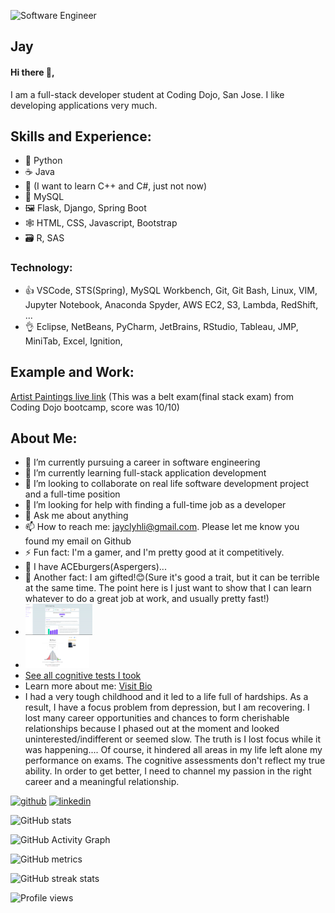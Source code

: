 ![Software Engineer](https://arturssmirnovs.github.io/github-profile-readme-generator/images/banner.png)
## Jay
#### Hi there 👋,

I am a full-stack developer student at Coding Dojo, San Jose. I like developing applications very much.  

## Skills and Experience:
* 🐍 Python 
* ☕ Java
* 🦈 (I want to learn C++ and C#, just not now)
* 💾 MySQL
* 🖼 Flask, Django, Spring Boot
* 🕸 HTML, CSS, Javascript, Bootstrap
* 🗃 R, SAS
### Technology:
* 👍 VSCode, STS(Spring), MySQL Workbench, Git, Git Bash, Linux, VIM, Jupyter Notebook, Anaconda Spyder, AWS EC2, S3, Lambda, RedShift, ...
* 👌 Eclipse, NetBeans, PyCharm, JetBrains, RStudio, Tableau, JMP, MiniTab, Excel, Ignition, 

## Example and Work:
<a href="http://54.241.156.1">Artist Paintings live link</a> (This was a belt exam(final stack exam) from Coding Dojo bootcamp, score was 10/10)

## About Me:
- 🔭 I’m currently pursuing a career in software engineering
- 🌱 I’m currently learning full-stack application development 
- 👯 I’m looking to collaborate on real life software development project and a full-time position 
- 🤔 I’m looking for help with finding a full-time job as a developer 
- 💬 Ask me about anything
- 📫 How to reach me: jayclyhli@gmail.com. Please let me know you found my email on Github
- ⚡ Fun fact: I'm a gamer, and I'm pretty good at it competitively.
- 🍔 I have ACEburgers(Aspergers)...
- 🎁 Another fact: I am gifted!😊(Sure it's good a trait, but it can be terrible at the same time. The point here is I just want to show that I can learn whatever to do a great job at work, and usually pretty fast!)
- <img src='https://github.com/Jay-clyh-Lee/Jay-clyh-Lee/blob/main/Cognitive%20Test%20Scores/IQ%201-5-2022.png' alt='IQ_cert' height='50'>
- <img src='https://github.com/Jay-clyh-Lee/Jay-clyh-Lee/blob/main/Cognitive%20Test%20Scores/Mensa%20Practice%20Challenge.png' alt='mensa' height='50'>
- <a href='https://github.com/Jay-clyh-Lee/Jay-clyh-Lee/tree/main/Cognitive%20Test%20Scores'>See all cognitive tests I took</a>
- Learn more about me: <a href='#'>Visit Bio</a>
- I had a very tough childhood and it led to a life full of hardships. As a result, I have a focus problem from depression, but I am recovering. I lost many career opportunities and chances to form cherishable relationships because I phased out at the moment and looked uninterested/indifferent or seemed slow. The truth is I lost focus while it was happening.... Of course, it hindered all areas in my life left alone my performance on exams. The cognitive assessments don't reflect my true ability. In order to get better, I need to channel my passion in the right career and a meaningful relationship. 
 
[<img src='https://cdn.jsdelivr.net/npm/simple-icons@3.0.1/icons/github.svg' alt='github' height='40'>](https://github.com/Jay-clyh-Lee)  [<img src='https://cdn.jsdelivr.net/npm/simple-icons@3.0.1/icons/linkedin.svg' alt='linkedin' height='40'>](https://www.linkedin.com/in/yuntian-yang-b59606b7//)  

![GitHub stats](https://github-readme-stats.vercel.app/api?username=Jay-clyh-Lee&show_icons=true&count_private=true)  

![GitHub Activity Graph](https://activity-graph.herokuapp.com/graph?username=Jay-clyh-Lee)  

![GitHub metrics](https://metrics.lecoq.io/Jay-clyh-Lee)  

![GitHub streak stats](https://github-readme-streak-stats.herokuapp.com/?user=Jay-clyh-Lee)  

![Profile views](https://gpvc.arturio.dev/Jay-clyh-Lee)  

